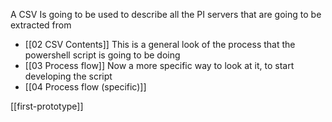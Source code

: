 A CSV Is going to be used to describe all the PI servers that are going to be extracted from
- [[02 CSV Contents]]
This is a general look of the process that the powershell script is going to be doing
- [[03 Process flow]]
Now a more specific way to look at it, to start developing the script 
- [[04 Process flow (specific)]]

[[first-prototype]]